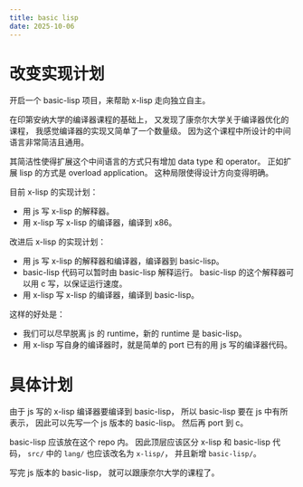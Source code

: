 ```yaml
---
title: basic lisp
date: 2025-10-06
---
```


# 改变实现计划

开启一个 basic-lisp 项目，来帮助 x-lisp 走向独立自主。

在印第安纳大学的编译器课程的基础上，
又发现了康奈尔大学关于编译器优化的课程，
我感觉编译器的实现又简单了一个数量级。
因为这个课程中所设计的中间语言非常简洁且通用。

其简洁性使得扩展这个中间语言的方式只有增加 data type 和 operator。
正如扩展 lisp 的方式是 overload application。
这种局限使得设计方向变得明确。

目前 x-lisp 的实现计划：

- 用 js 写 x-lisp 的解释器。
- 用 x-lisp 写 x-lisp 的编译器，编译到 x86。

改进后 x-lisp 的实现计划：

- 用 js 写 x-lisp 的解释器和编译器，编译器到 basic-lisp。
- basic-lisp 代码可以暂时由 basic-lisp 解释运行。
  basic-lisp 的这个解释器可以用 c 写，以保证运行速度。
- 用 x-lisp 写 x-lisp 的编译器，编译到 basic-lisp。

这样的好处是：

- 我们可以尽早脱离 js 的 runtime，新的 runtime 是 basic-lisp。
- 用 x-lisp 写自身的编译器时，就是简单的 port 已有的用 js 写的编译器代码。

# 具体计划

由于 js 写的 x-lisp 编译器要编译到 basic-lisp，
所以 basic-lisp 要在 js 中有所表示，
因此可以先写一个 js 版本的 basic-lisp。
然后再 port 到 c。

basic-lisp 应该放在这个 repo 内。
因此顶层应该区分 x-lisp 和 basic-lisp 代码，
`src/` 中的 `lang/` 也应该改名为 `x-lisp/`，
并且新增 `basic-lisp/`。

写完 js 版本的 basic-lisp，
就可以跟康奈尔大学的课程了。
